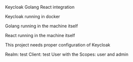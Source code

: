 Keycloak Golang React integration

Keycloak running in docker

Golang running in the machine itself

React running in the machine itself

This project needs proper configuration of Keycloak

Realm: test
Client: test
User with the Scopes: user and admin
